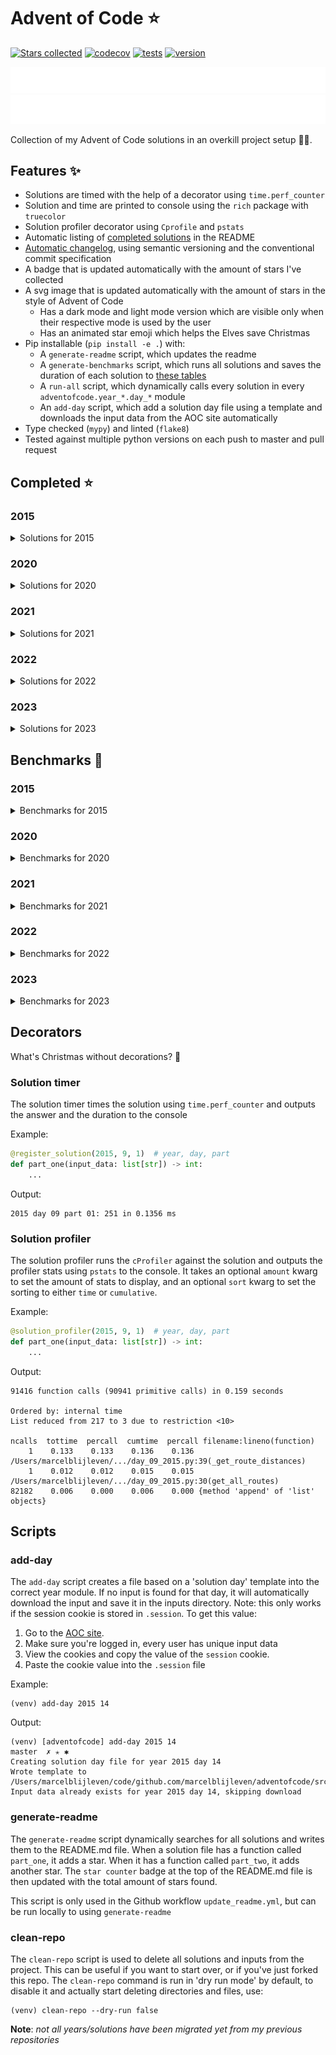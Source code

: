 # Advent of Code ⭐️
[![Stars collected](https://shields.io/static/v1?label=stars%20collected&message=0&color=yellow)]()
[![codecov](https://codecov.io/gh/marcelblijleven/adventofcode/branch/master/graph/badge.svg?token=jZ2TgfyltM)](https://codecov.io/gh/marcelblijleven/adventofcode)
[![tests](https://github.com/marcelblijleven/adventofcode/actions/workflows/tests.yaml/badge.svg)](https://github.com/marcelblijleven/adventofcode)
[![version](https://img.shields.io/github/v/release/marcelblijleven/adventofcode.svg)](https://github.com/marcelblijleven/adventofcode/releases)

![advent of code](./image_dark.svg#gh-dark-mode-only)
![advent of code](./image_light.svg#gh-light-mode-only)

Collection of my Advent of Code solutions in an overkill project setup 👻🎄.

## Features ✨
- Solutions are timed with the help of a decorator using `time.perf_counter`
- Solution and time are printed to console using the `rich` package with `truecolor`
- Solution profiler decorator using `Cprofile` and `pstats`
- Automatic listing of [completed solutions](#completed-) in the README
- [Automatic changelog](CHANGELOG.md), using semantic versioning and the conventional commit specification
- A badge that is updated automatically with the amount of stars I've collected
- A svg image that is updated automatically with the amount of stars in the style of Advent of Code
  - Has a dark mode and light mode version which are visible only when their respective mode is used by the user
  - Has an animated star emoji which helps the Elves save Christmas
- Pip installable (`pip install -e .`) with:
  - A `generate-readme` script, which updates the readme
  - A `generate-benchmarks` script, which runs all solutions and saves the duration of each solution to [these tables](#benchmarks-)
  - A `run-all` script, which dynamically calls every solution in every `adventofcode.year_*.day_*` module
  - An `add-day` script, which add a solution day file using a template and downloads the input data from the AOC site automatically
- Type checked (`mypy`) and linted (`flake8`)
- Tested against multiple python versions on each push to master and pull request

<!-- start completed section -->
## Completed ⭐️
### 2015
<details><summary>Solutions for 2015</summary>
<p>

| day   | part one | part two |
| :---: | :------: | :------: |

</p>
</details>

### 2020
<details><summary>Solutions for 2020</summary>
<p>

| day   | part one | part two |
| :---: | :------: | :------: |

</p>
</details>

### 2021
<details><summary>Solutions for 2021</summary>
<p>

| day   | part one | part two |
| :---: | :------: | :------: |

</p>
</details>

### 2022
<details><summary>Solutions for 2022</summary>
<p>

| day   | part one | part two |
| :---: | :------: | :------: |

</p>
</details>

### 2023
<details><summary>Solutions for 2023</summary>
<p>

| day   | part one | part two |
| :---: | :------: | :------: |

</p>
</details>


<!-- end completed section -->

<!-- start benchmark section -->
## Benchmarks 🚀
### 2015
<details><summary>Benchmarks for 2015</summary>
<p>

|  day  | part  | duration |
| :---: | :---: | -------: |
| 01 | part one | 0.18 ms |
| 01 | part two | 0.07 ms |
| 02 | part one | 0.82 ms |
| 02 | part two | 0.81 ms |
| 03 | part one | 1.43 ms |
| 03 | part two | 1.84 ms |
| 04 | part one | 63.88 ms |
| 04 | part two | 2104.66 ms |
| 05 | part one | 0.82 ms |
| 05 | part two | 1.23 ms |
| 06 | part one | 3644.99 ms |
| 06 | part two | 4009.98 ms |
| 07 | part one | 0.79 ms |
| 07 | part two | 1.50 ms |
| 08 | part one | 0.75 ms |
| 08 | part two | 0.26 ms |
| 09 | part one | 70.58 ms |
| 09 | part two | 69.41 ms |
| 10 | part one | 163.72 ms |
| 10 | part two | 2324.85 ms |
| 10 | part two method 2 | 1818.54 ms |
| 11 | part one | 0.01 ms |
| 11 | part two | 0.01 ms |
| 12 | part one | 0.67 ms |
| 12 | part two | 0.58 ms |
| 13 | part one | 62.37 ms |
| 13 | part two | 591.21 ms |
| 14 | part one | 10.78 ms |
| 14 | part two | 10.91 ms |
| 15 | part one | 354.25 ms |
| 15 | part two | 122.69 ms |
| 16 | part one | 0.56 ms |
| 16 | part two | 0.54 ms |
| 17 | part one | 89.65 ms |
| 17 | part two | 62.17 ms |
| 18 | part one | 1556.96 ms |
| 18 | part two | 1652.36 ms |
| 19 | part one | 1.81 ms |
| 19 | part two | 0.20 ms |
| 20 | part one | 2908.12 ms |
| 20 | part two | 808.20 ms |
| 21 | part one | 1.96 ms |
| 21 | part two | 1.97 ms |
| 22 | part one | 137.49 ms |
| 22 | part two | 92.94 ms |
| 23 | part one | 0.45 ms |
| 23 | part two | 0.59 ms |
| 24 | part one | 44.01 ms |
| 24 | part two | 1.58 ms |
| 25 | part one | 1147.08 ms |
| 25 | part two | 0.00 ms |

</p>
</details>

### 2020
<details><summary>Benchmarks for 2020</summary>
<p>

|  day  | part  | duration |
| :---: | :---: | -------: |
| 01 | part one | 0.09 ms |
| 01 | part two | 60.98 ms |
| 02 | part one | 12.48 ms |
| 02 | part two | 1.67 ms |
| 03 | part one | 0.07 ms |
| 03 | part two | 0.32 ms |
| 04 | part one | 0.47 ms |
| 04 | part two | 0.92 ms |
| 05 | part one | 4.97 ms |
| 05 | part two | 2.05 ms |
| 05 | part one binary version | 0.21 ms |
| 06 | part one | 0.69 ms |
| 06 | part two | 0.86 ms |
| 07 | part one | 36.14 ms |
| 07 | part two | 0.75 ms |
| 08 | part one | 0.31 ms |
| 08 | part two | 16.61 ms |
| 09 | part one | 0.44 ms |
| 09 | part two | 630.06 ms |
| 10 | part one | 0.02 ms |
| 10 | part two | 0.04 ms |
| 11 | part one | 1984.17 ms |
| 11 | part two | 1681.29 ms |
| 12 | part one | 0.22 ms |
| 12 | part two | 0.20 ms |
| 13 | part one | 0.12 ms |
| 13 | part two | 0.05 ms |
| 14 | part one | 1.04 ms |
| 14 | part two | 324.63 ms |
| 15 | part one | 0.12 ms |
| 15 | part two | 4429.71 ms |
| 16 | part one | 0.88 ms |
| 16 | part two | 4.57 ms |

</p>
</details>

### 2021
<details><summary>Benchmarks for 2021</summary>
<p>

|  day  | part  | duration |
| :---: | :---: | -------: |
| 01 | part one | 0.15 ms |
| 01 | part two | 0.58 ms |
| 01 | part two reuse part one | 0.48 ms |
| 02 | part one | 0.28 ms |
| 02 | part two | 0.28 ms |
| 03 | part one | 0.57 ms |
| 03 | part two | 1.28 ms |
| 04 | part one | 6.66 ms |
| 04 | part two | 14.70 ms |
| 05 | part one | 25.71 ms |
| 05 | part two | 47.82 ms |
| 06 | part one | 0.05 ms |
| 06 | part two | 0.08 ms |
| 06 | part two faster | 0.06 ms |
| 07 | part one | 0.18 ms |
| 07 | part two | 0.32 ms |
| 08 | part one | 0.15 ms |
| 08 | part two | 1.34 ms |
| 09 | part one | 8.81 ms |
| 09 | part two | 8.72 ms |
| 09 | part two async | 10.15 ms |
| 09 | part two mp | 98.82 ms |
| 10 | part one | 0.60 ms |
| 10 | part two | 1.27 ms |
| 11 | part one | 3.75 ms |
| 11 | part two | 8.69 ms |
| 12 | part one | 10.94 ms |
| 12 | part two | 346.55 ms |
| 13 | part one | 0.51 ms |
| 13 | part two | 0.80 ms |
| 14 | part one | 0.34 ms |
| 14 | part two | 1.18 ms |
| 15 | part one | 17.03 ms |
| 15 | part two | 579.16 ms |
| 16 | part one | 0.39 ms |
| 16 | part two | 0.36 ms |
| 17 | part one | 94.93 ms |
| 17 | part two | 869.35 ms |
| 17 | part one quick maths | 0.01 ms |
| 18 | part one | 87.66 ms |
| 18 | part two | 1414.66 ms |
| 19 | part one | 280.30 ms |
| 19 | part two | 282.99 ms |
| 20 | part one | 34.43 ms |
| 20 | part two | 1869.81 ms |
| 21 | part one | 0.20 ms |
| 21 | part two | 122.34 ms |
| 22 | part one | 305.43 ms |
| 22 | part two | 1282.90 ms |
| 25 | part one | 12702.95 ms |

</p>
</details>

### 2022
<details><summary>Benchmarks for 2022</summary>
<p>

|  day  | part  | duration |
| :---: | :---: | -------: |
| 01 | part one | 0.15 ms |
| 01 | part two | 0.17 ms |
| 02 | part one | 0.86 ms |
| 02 | part two | 0.87 ms |
| 02 | part one with mapping | 0.10 ms |
| 02 | part two with mapping | 0.08 ms |
| 03 | part one | 0.39 ms |
| 03 | part two | 0.32 ms |
| 04 | part one | 0.51 ms |
| 04 | part two | 1.73 ms |
| 05 | part one | 0.64 ms |
| 05 | part two | 0.49 ms |
| 06 | part one | 0.31 ms |
| 06 | part two | 1.15 ms |
| 07 | part one | 6.53 ms |
| 07 | part two | 6.40 ms |
| 08 | part one | 108.32 ms |
| 08 | part two | 11.82 ms |
| 09 | part one | 4.74 ms |
| 09 | part two | 23.88 ms |
| 10 | part one | 0.04 ms |
| 10 | part two | 0.07 ms |
| 11 | part one | 0.62 ms |
| 11 | part two | 288.57 ms |
| 13 | part one | 1.11 ms |
| 13 | part two | 67.07 ms |
| 14 | part one | 11.72 ms |
| 14 | part two | 423.37 ms |
| 15 | part one | 1856.95 ms |
| 15 | part two | 3149.72 ms |

</p>
</details>

### 2023
<details><summary>Benchmarks for 2023</summary>
<p>

|  day  | part  | duration |
| :---: | :---: | -------: |
| 01 | part one | 0.49 ms |
| 01 | part two | 2.30 ms |
| 02 | part one | 0.35 ms |
| 02 | part two | 0.46 ms |
| 03 | part one | 2.43 ms |
| 03 | part two | 2.39 ms |
| 04 | part one | 1.40 ms |
| 04 | part two | 1.57 ms |
| 05 | part one | 2.97 ms |
| 05 | part two | 287.21 ms |
| 06 | part one | 0.04 ms |
| 06 | part two | 4817.99 ms |
| 06 | part two quadratic | 0.02 ms |
| 07 | part one | 18.39 ms |
| 07 | part two | 32.21 ms |
| 08 | part one | 2.05 ms |
| 08 | part two | 18.14 ms |
| 09 | part one | 2.41 ms |
| 09 | part two | 2.54 ms |

</p>
</details>

<!-- end benchmark section --> 

## Decorators
What's Christmas without decorations? 🎄

### Solution timer
The solution timer times the solution using `time.perf_counter` and outputs the answer and the duration to the console

Example:
```python
@register_solution(2015, 9, 1)  # year, day, part
def part_one(input_data: list[str]) -> int:
    ...
```

Output:
```text
2015 day 09 part 01: 251 in 0.1356 ms
```

### Solution profiler
The solution profiler runs the `cProfiler` against the solution and outputs the profiler stats using `pstats` to the console.
It takes an optional `amount` kwarg to set the amount of stats to display, and an optional `sort` kwarg to set the sorting to either
`time` or `cumulative`.

Example:
```python
@solution_profiler(2015, 9, 1)  # year, day, part
def part_one(input_data: list[str]) -> int:
    ...
```

Output:
```text
91416 function calls (90941 primitive calls) in 0.159 seconds

Ordered by: internal time
List reduced from 217 to 3 due to restriction <10>

ncalls  tottime  percall  cumtime  percall filename:lineno(function)
    1    0.133    0.133    0.136    0.136 /Users/marcelblijleven/.../day_09_2015.py:39(_get_route_distances)
    1    0.012    0.012    0.015    0.015 /Users/marcelblijleven/.../day_09_2015.py:30(get_all_routes)
82182    0.006    0.000    0.006    0.000 {method 'append' of 'list' objects}
```

## Scripts
### add-day
The `add-day` script creates a file based on a 'solution day' template into the correct year module. If no input is found
for that day, it will automatically download the input and save it in the inputs directory. Note: this only works if the
session cookie is stored in `.session`. To get this value:
1. Go to the [AOC site](https://adventofcode.com).
2. Make sure you're logged in, every user has unique input data
3. View the cookies and copy the value of the `session` cookie.
4. Paste the cookie value into the `.session` file

Example:
```shell
(venv) add-day 2015 14
```

Output:
```text
(venv) [adventofcode] add-day 2015 14                                                                                                                                                                   master  ✗ ✭ ✱
Creating solution day file for year 2015 day 14
Wrote template to /Users/marcelblijleven/code/github.com/marcelblijleven/adventofcode/src/adventofcode/year_2015/day_14_2015.py
Input data already exists for year 2015 day 14, skipping download
```

### generate-readme
The `generate-readme` script dynamically searches for all solutions and writes them to the README.md file.
When a solution file has a function called `part_one`, it adds a star. When it has a function called `part_two`, it adds another
star. The `star counter` badge at the top of the README.md file is then updated with the total amount of stars found.

This script is only used in the Github workflow `update_readme.yml`, but can be run locally to using `generate-readme`

### clean-repo
The `clean-repo` script is used to delete all solutions and inputs from the project. This can be useful if you want to start over,
or if you've just forked this repo. The `clean-repo` command is run in 'dry run mode' by default, to disable it and actually
start deleting directories and files, use:

```shell
(venv) clean-repo --dry-run false 
```

**Note**: _not all years/solutions have been migrated yet from my previous repositories_
